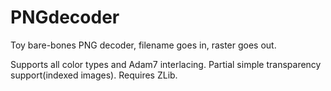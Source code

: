 # PNGdecoder
Toy bare-bones PNG decoder, filename goes in, raster goes out.

Supports all color types and Adam7 interlacing.
Partial simple transparency support(indexed images).
Requires ZLib.
